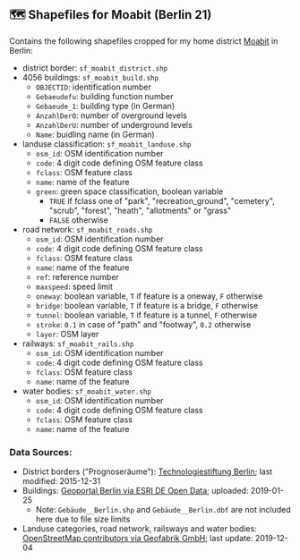 ## 🗺  Shapefiles for Moabit (Berlin 21)

Contains the following shapefiles cropped for my home district [Moabit](https://en.wikipedia.org/wiki/Moabit) in Berlin:

* district border: `sf_moabit_district.shp`
* 4056 buildings: `sf_moabit_build.shp`
  - `OBJECTID`: identification number
  - `Gebaeudefu`: building function number 
  - `Gebaeude_1`: building type (in German)
  - `AnzahlDerO`: number of overground levels
  - `AnzahlDerU`: number of underground levels
  - `Name`: buidling name (in German)
* landuse classification: `sf_moabit_landuse.shp`
  - `osm_id`: OSM identification number
  - `code`: 4 digit code defining OSM feature class
  - `fclass`: OSM feature class
  - `name`: name of the feature
  - `green`: green space classification, boolean variable 
    * `TRUE` if fclass one of "park", "recreation_ground", "cemetery", "scrub", "forest", "heath", "allotments" or "grass"
    * `FALSE` otherwise
* road network: `sf_moabit_roads.shp`
  - `osm_id`: OSM identification number
  - `code`: 4 digit code defining OSM feature class
  - `fclass`: OSM feature class
  - `name`: name of the feature
  - `ref`: reference number
  - `maxspeed`: speed limit
  - `oneway`: boolean variable, `T` if feature is a oneway, `F` otherwise
  - `bridge`: boolean variable, `T` if feature is a bridge, `F` otherwise
  - `tunnel`: boolean variable, `T` if feature is a tunnel, `F` otherwise
  - `stroke`: `0.1` in case of "path" and "footway", `0.2` otherwise
  - `layer`: OSM layer
* railways: `sf_moabit_rails.shp`
  - `osm_id`: OSM identification number
  - `code`: 4 digit code defining OSM feature class
  - `fclass`: OSM feature class
  - `name`: name of the feature
* water bodies: `sf_moabit_water.shp`
  - `osm_id`: OSM identification number
  - `code`: 4 digit code defining OSM feature class
  - `fclass`: OSM feature class
  - `name`: name of the feature

### Data Sources:
* District borders ("Prognoseräume"): [Technologiestiftung Berlin](https://data.technologiestiftung-berlin.de/dataset/lor_prognoseraeume/en); last modified: 2015-12-31
* Buildings: [Geoportal Berlin via ESRI DE Open Data](https://opendata-esri-de.opendata.arcgis.com/datasets/ecf431fd8c394ee1b2fd7d54563e7b81_0); uploaded: 2019-01-25
  - Note: `Gebäude__Berlin.shp` and `Gebäude__Berlin.dbf` are not included here due to file size limits
* Landuse categories, road network, railsways and water bodies: [OpenStreetMap contributors via Geofabrik GmbH](https://download.geofabrik.de/europe/germany/berlin.html); last update: 2019-12-04
